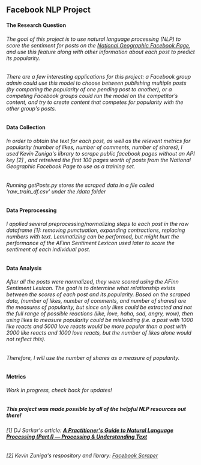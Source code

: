 ## Facebook NLP Project
#### The Research Question
###### The goal of this project is to use natural language processing (NLP) to score the sentiment for posts on the [National Geographic Facebook Page](https://www.facebook.com/natgeo), and use this feature along with other information about each post to predict its popularity.

###### There are a few interesting applications for this project: a Facebook group admin could use this model to choose between publishing multiple posts (by comparing the popularity of one pending post to another), or a competing Facebook groups could run the model on the competitor’s content, and try to create content that competes for popularity with the other group's posts.

#### Data Collection
###### In order to obtain the text for each post, as well as the relevant metrics for popularity (number of likes, number of comments, number of shares), I used Kevin Zuniga's library to scrape public facebook pages without an API key [2] , and retreived the first 100 pages worth of posts from the National Geographic Facebook Page to use as a training set. 

###### Running getPosts.py stores the scraped data in a file called 'raw_train_df.csv' under the /data folder

#### Data Preprocessing
###### I applied several preprocessing/normalizing steps to each post in the raw dataframe [1]: removing punctuation, expanding contractions, replacing numbers with text. Lemmatizing can be performed, but might hurt the performance of the AFinn Sentiment Lexicon used later to score the sentiment of each individual post.

#### Data Analysis
###### After all the posts were normalized, they were scored using the AFinn Sentiment Lexicon. The goal is to determine what relationship exists between the scores of each post and its popularity. Based on the scraped data, (number of likes, number of comments, and number of shares) are the measures of popularity, but since *only* likes could be extracted and not the full range of possible reactions (like, love, haha, sad, angry, wow), then using likes to measure popularity could be misleading (i.e. a post with 1000 like reacts and 5000 love reacts would be more popular than a post with 2000 like reacts and 1000 love reacts, but the number of likes alone would not reflect this).

###### Therefore, I will use the number of shares as a measure of popularity.

#### Metrics
###### Work in progress, check back for updates! 

##### This project was made possible by all of the helpful NLP resources out there!
###### [1] DJ Sarkar's article: [**A Practitioner's Guide to Natural Language Processing (Part I) — Processing & Understanding Text**](https://towardsdatascience.com/a-practitioners-guide-to-natural-language-processing-part-i-processing-understanding-text-9f4abfd13e72) 
###### [2] Kevin Zuniga's respository and library: [Facebook Scraper](https://github.com/kevinzg/facebook-scraper)
